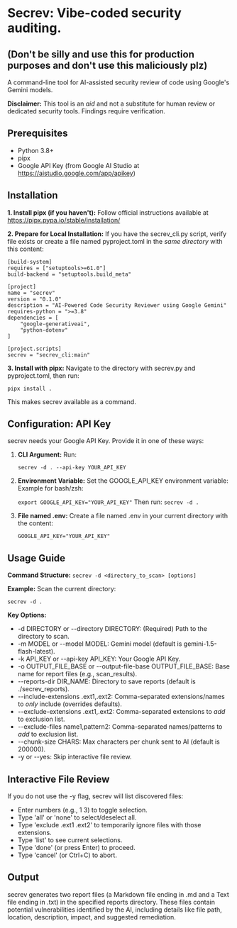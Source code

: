 # Secrev: Vibe-coded security auditing. 
## (Don't be silly and use this for production purposes and don't use this maliciously plz)

A command-line tool for AI-assisted security review of code using Google's Gemini models.

**Disclaimer:** This tool is an *aid* and not a substitute for human review or dedicated security tools. Findings require verification.

## Prerequisites

*   Python 3.8+
*   pipx
*   Google API Key (from Google AI Studio at https://aistudio.google.com/app/apikey)

## Installation

**1. Install pipx (if you haven't):**
   Follow official instructions available at https://pipx.pypa.io/stable/installation/

**2. Prepare for Local Installation:**
   If you have the secrev_cli.py script, verify file exists or create a file named pyproject.toml in the *same directory* with this content:

   ```
   [build-system]
   requires = ["setuptools>=61.0"]
   build-backend = "setuptools.build_meta"

   [project]
   name = "secrev"
   version = "0.1.0"
   description = "AI-Powered Code Security Reviewer using Google Gemini"
   requires-python = ">=3.8"
   dependencies = [
       "google-generativeai",
       "python-dotenv"
   ]

   [project.scripts]
   secrev = "secrev_cli:main"
   ```

**3. Install with pipx:**
   Navigate to the directory with secrev.py and pyproject.toml, then run:

   ```pipx install .```

   This makes secrev available as a command.

## Configuration: API Key

secrev needs your Google API Key. Provide it in one of these ways:

1.  **CLI Argument:**
    Run:

    ```secrev -d . --api-key YOUR_API_KEY```

2.  **Environment Variable:**
    Set the GOOGLE_API_KEY environment variable:
    Example for bash/zsh: 
    
    ```export GOOGLE_API_KEY="YOUR_API_KEY"``` Then run: ```secrev -d .```

3.  **File named .env:**
    Create a file named .env in your current directory with the content:

    ```GOOGLE_API_KEY="YOUR_API_KEY"```

## Usage Guide

**Command Structure:**
```secrev -d <directory_to_scan> [options]```

**Example:**
Scan the current directory:

```secrev -d .```

**Key Options:**

*   -d DIRECTORY or --directory DIRECTORY: (Required) Path to the directory to scan.
*   -m MODEL or --model MODEL: Gemini model (default is gemini-1.5-flash-latest).
*   -k API_KEY or --api-key API_KEY: Your Google API Key.
*   -o OUTPUT_FILE_BASE or --output-file-base OUTPUT_FILE_BASE: Base name for report files (e.g., scan_results).
*   --reports-dir DIR_NAME: Directory to save reports (default is ./secrev_reports).
*   --include-extensions .ext1,.ext2: Comma-separated extensions/names to *only* include (overrides defaults).
*   --exclude-extensions .ext1,.ext2: Comma-separated extensions to *add* to exclusion list.
*   --exclude-files name1,pattern2: Comma-separated names/patterns to *add* to exclusion list.
*   --chunk-size CHARS: Max characters per chunk sent to AI (default is 200000).
*   -y or --yes: Skip interactive file review.

## Interactive File Review

If you do not use the -y flag, secrev will list discovered files:
*   Enter numbers (e.g., 1 3) to toggle selection.
*   Type 'all' or 'none' to select/deselect all.
*   Type 'exclude .ext1 .ext2' to temporarily ignore files with those extensions.
*   Type 'list' to see current selections.
*   Type 'done' (or press Enter) to proceed.
*   Type 'cancel' (or Ctrl+C) to abort.

## Output

secrev generates two report files (a Markdown file ending in .md and a Text file ending in .txt) in the specified reports directory. These files contain potential vulnerabilities identified by the AI, including details like file path, location, description, impact, and suggested remediation.